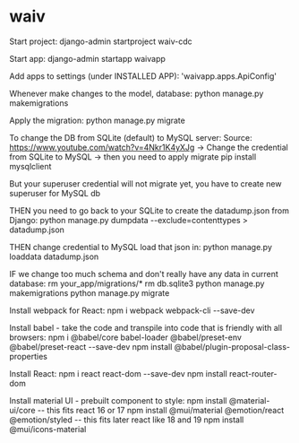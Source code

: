 # waiv

Start project:
django-admin startproject waiv-cdc

Start app:
django-admin startapp waivapp

Add apps to settings (under INSTALLED APP):
'waivapp.apps.ApiConfig'

Whenever make changes to the model, database:
python manage.py makemigrations

Apply the migration:
python manage.py migrate

To change the DB from SQLite (default) to MySQL server:
Source: https://www.youtube.com/watch?v=4Nkr1K4yXJg
-> Change the credential from SQLite to MySQL
-> then you need to apply migrate
pip install mysqlclient

But your superuser credential will not migrate yet, you have to create new superuser for MySQL db 

THEN you need to go back to your SQLite to create the datadump.json from Django:
python manage.py dumpdata --exclude=contenttypes > datadump.json

THEN change credential to MySQL load that json in:
python manage.py loaddata datadump.json

IF we change too much schema and don't really have any data in current database:
rm your_app/migrations/*
rm db.sqlite3
python manage.py makemigrations
python manage.py migrate

Install webpack for React:
npm i webpack webpack-cli --save-dev

Install babel - take the code and transpile into code that is friendly with all browsers:
npm i @babel/core babel-loader @babel/preset-env @babel/preset-react --save-dev
npm install @babel/plugin-proposal-class-properties

Install React:
npm i react react-dom --save-dev
npm install react-router-dom

Install material UI - prebuilt component to style:
npm install @material-ui/core -- this fits react 16 or 17
npm install @mui/material @emotion/react @emotion/styled -- this fits later react like 18 and 19
npm install @mui/icons-material
